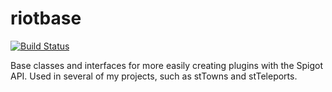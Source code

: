 # riotbase
[![Build Status](https://ts-mc.net/jenkins/job/riotbase/badge/icon)](https://ts-mc.net/jenkins/job/riotbase/)

Base classes and interfaces for more easily creating plugins with the Spigot API. Used in several of my projects, such as stTowns and stTeleports.
